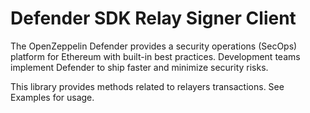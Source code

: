 # Defender SDK Relay Signer Client

The OpenZeppelin Defender provides a security operations (SecOps) platform for Ethereum with built-in best practices. Development teams implement Defender to ship faster and minimize security risks.

This library provides methods related to relayers transactions. See Examples for usage.
